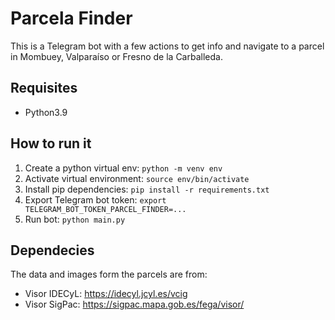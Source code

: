 # Parcela Finder
This is a Telegram bot with a few actions to get info and navigate to a parcel in Mombuey, Valparaíso or Fresno de la Carballeda.

## Requisites
- Python3.9


## How to run it
1. Create a python virtual env: `python -m venv env`
1. Activate virtual environment: `source env/bin/activate`
1. Install pip dependencies: `pip install -r requirements.txt`
1. Export Telegram bot token: `export TELEGRAM_BOT_TOKEN_PARCEL_FINDER=...`
1. Run bot: `python main.py`

## Dependecies
The data and images form the parcels are from:
- Visor IDECyL: https://idecyl.jcyl.es/vcig
- Visor SigPac: https://sigpac.mapa.gob.es/fega/visor/
